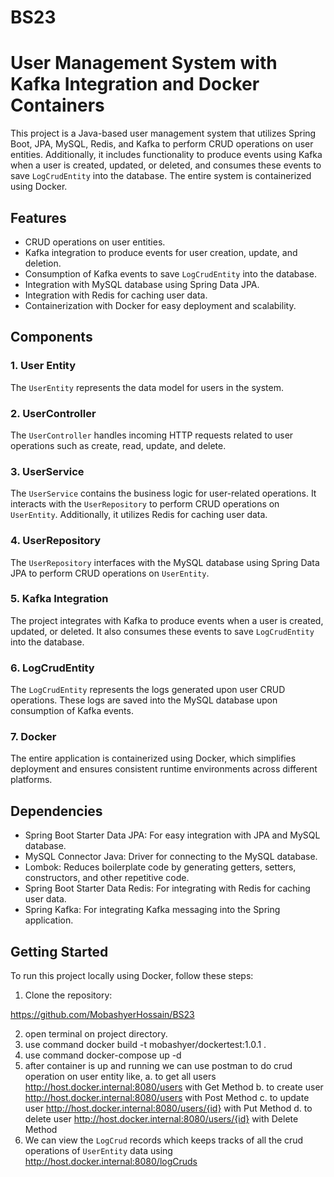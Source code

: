 # BS23


# User Management System with Kafka Integration and Docker Containers

This project is a Java-based user management system that utilizes Spring Boot, JPA, MySQL, Redis, and Kafka to perform CRUD operations on user entities. Additionally, it includes functionality to produce events using Kafka when a user is created, updated, or deleted, and consumes these events to save `LogCrudEntity` into the database. The entire system is containerized using Docker.

## Features

- CRUD operations on user entities.
- Kafka integration to produce events for user creation, update, and deletion.
- Consumption of Kafka events to save `LogCrudEntity` into the database.
- Integration with MySQL database using Spring Data JPA.
- Integration with Redis for caching user data.
- Containerization with Docker for easy deployment and scalability.

## Components

### 1. User Entity
The `UserEntity` represents the data model for users in the system.

### 2. UserController
The `UserController` handles incoming HTTP requests related to user operations such as create, read, update, and delete.

### 3. UserService
The `UserService` contains the business logic for user-related operations. It interacts with the `UserRepository` to perform CRUD operations on `UserEntity`. Additionally, it utilizes Redis for caching user data.

### 4. UserRepository
The `UserRepository` interfaces with the MySQL database using Spring Data JPA to perform CRUD operations on `UserEntity`.

### 5. Kafka Integration
The project integrates with Kafka to produce events when a user is created, updated, or deleted. It also consumes these events to save `LogCrudEntity` into the database.

### 6. LogCrudEntity
The `LogCrudEntity` represents the logs generated upon user CRUD operations. These logs are saved into the MySQL database upon consumption of Kafka events.

### 7. Docker
The entire application is containerized using Docker, which simplifies deployment and ensures consistent runtime environments across different platforms.

## Dependencies

- Spring Boot Starter Data JPA: For easy integration with JPA and MySQL database.
- MySQL Connector Java: Driver for connecting to the MySQL database.
- Lombok: Reduces boilerplate code by generating getters, setters, constructors, and other repetitive code.
- Spring Boot Starter Data Redis: For integrating with Redis for caching user data.
- Spring Kafka: For integrating Kafka messaging into the Spring application.

## Getting Started

To run this project locally using Docker, follow these steps:

1. Clone the repository:

https://github.com/MobashyerHossain/BS23

2. open terminal on project directory.
3. use command docker build -t mobashyer/dockertest:1.0.1 .
4. use command docker-compose up -d
5. after container is up and running we can use postman to do crud operation on user entity like,
    a. to get all users http://host.docker.internal:8080/users with Get Method
    b. to create user http://host.docker.internal:8080/users with Post Method
    c. to update user http://host.docker.internal:8080/users/{id} with Put Method
    d. to delete user http://host.docker.internal:8080/users/{id} with Delete Method
6. We can view the `LogCrud` records which keeps tracks of all the crud operations of `UserEntity` data using http://host.docker.internal:8080/logCruds
